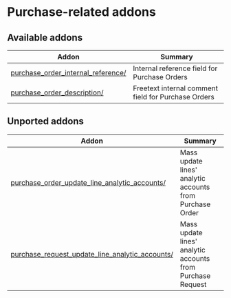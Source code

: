 Purchase-related addons
=======================

[//]: # (addons)

Available addons
----------------
**Addon** | **Summary**
--- | ---
[purchase_order_internal_reference/](purchase_order_internal_reference/) | Internal reference field for Purchase Orders
[purchase_order_description/](purchase_order_description/) | Freetext internal comment field for Purchase Orders


Unported addons
----------------
**Addon** | **Summary**
--- | ---
[purchase_order_update_line_analytic_accounts/](purchase_order_update_line_analytic_accounts/) | Mass update lines' analytic accounts from Purchase Order
[purchase_request_update_line_analytic_accounts/](purchase_request_update_line_analytic_accounts/) | Mass update lines' analytic accounts from Purchase Request
